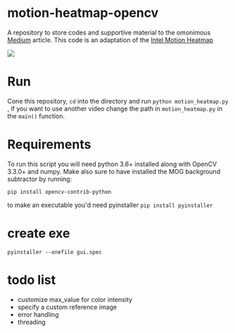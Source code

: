 # motion-heatmap-opencv
A repository to store codes and supportive material to the omonimous [Medium](https://medium.com/p/fd806e8a2340) article.
This code is an adaptation of the [Intel Motion Heatmap](https://github.com/intel-iot-devkit/python-cv-samples/tree/master/examples/motion-heatmap)

![](./heatmap_gif.gif)

# Run
Cone this repository, `cd` into the directory and run `python motion_heatmap.py `, if you want to use another video change the path in `motion_heatmap.py` in the `main()` function.

# Requirements
To run this script you will need python 3.6+ installed along with OpenCV  3.3.0+ and numpy.
Make also sure to have installed the MOG background subtractor by running:

`pip install opencv-contrib-python`

to make an executable you'd need pyinstaller
`pip install pyinstaller`


# create exe
`pyinstaller --onefile gui.spec`

# todo list
- customize max_value for color intensity
- specify a custom reference image
- error handling
- threading
